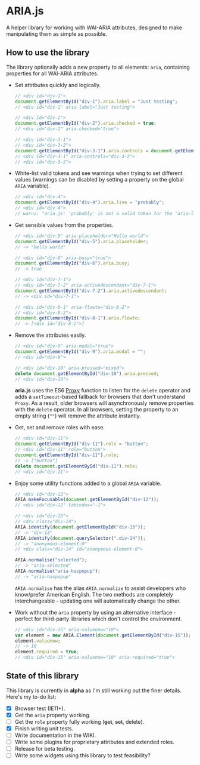 # ARIA.js

A helper library for working with WAI-ARIA attributes, designed to make manipulating them as simple as possible.

## How to use the library

The library optionally adds a new property to all elements: `aria`, containing properties for all WAI-ARIA attributes.

- Set attributes quickly and logically.

  ```js
  // <div id="div-1">
  document.getElementById("div-1").aria.label = "Just testing";
  // <div id="div-1" aria-label="Just testing">

  // <div id="div-2">
  document.getElementById("div-2").aria.checked = true;
  // <div id="div-2" aria-checked="true">

  // <div id="div-3-1">
  // <div id="div-3-2">
  document.getElementById("div-3-1").aria.controls = document.getElementById("div-3-2");
  // <div id="div-3-1" aria-controls="div-3-2">
  // <div id="div-3-2">
  ```

- White-list valid tokens and see warnings when trying to set different values (warnings can be disabled by setting a property on the global `ARIA` variable).

  ```js
  // <div id="div-4">
  document.getElementById("div-4").aria.live = "probably";
  // <div id="div-4">
  // warns: "aria.js: 'probably' is not a valid token for the 'aria-live' attribute"
  ```

- Get sensible values from the properties.

  ```js
  // <div id="div-5" aria-placeholder="Hello world">
  document.getElementById("div-5").aria.placeholder;
  // -> "Hello world"

  // <div id="div-6" aria-busy="true">
  document.getElementById("div-6").aria.busy;
  // -> true

  // <div id="div-7-1">
  // <div id="div-7-2" aria-activedescendant="div-7-1">
  document.getElementById("div-7-2").aria.activedescendant;
  // -> <div id="div-7-1">

  // <div id="div-8-1" aria-flowto="div-8-2">
  // <div id="div-8-2">
  document.getElementById("div-8-1").aria.flowto;
  // -> [<div id="div-8-2">]
  ```

- Remove the attributes easily.

  ```js
  // <div id="div-9" aria-modal="true">
  document.getElementById("div-9").aria.modal = "";
  // <div id="div-9">

  // <div id="div-10" aria-pressed="mixed">
  delete document.getElementById("div-10").aria.pressed;
  // <div id="div-10">
  ```

  **aria.js** uses the ES6 [Proxy](https://developer.mozilla.org/en-US/docs/Web/JavaScript/Reference/Global_Objects/Proxy) function to listen for the `delete` operator and adds a `setTimeout`-based fallback for browsers that don't understand `Proxy`. As a result, older browsers will asynchronously remove properties with the `delete` operator. In all browsers, setting the property to an empty string (`""`) will remove the attribute instantly.

- Get, set and remove roles with ease.

  ```js
  // <div id="div-11">
  document.getElementById("div-11").role = "button";
  // <div id="div-11" role="button">
  document.getElementById("div-11").role;
  // -> ["button"]
  delete document.getElementById("div-11").role;
  // <div id="div-11">
  ```

- Enjoy some utility functions added to a global `ARIA` variable.

  ```js
  // <div id="div-12">
  ARIA.makeFocusable(document.getElementById("div-12"));
  // <div id="div-12" tabindex="-1">

  // <div id="div-13">
  // <div class="div-14">
  ARIA.identify(document.getElementById("div-13"));
  // -> "div-13"
  ARIA.identify(document.querySelector(".div-14"));
  // -> "anonymous-element-0"
  // <div class="div-14" id="anonymous-element-0">

  ARIA.normalise("selected");
  // -> "aria-selected"
  ARIA.normalise("aria-haspopup");
  // -> "aria-haspopup"
  ```

  `ARIA.normalise` has the alias `ARIA.normalize` to assist developers who know/prefer American English. The two methods are completely interchangeable - updating one will automatically change the other.

- Work without the `aria` property by using an alternative interface - perfect for third-party libraries which don't control the environment.

  ```js
  // <div id="div-15" aria-valuenow="10">
  var element = new ARIA.Element(document.getElementById("div-15"));
  element.valuenow;
  // -> 10
  element.required = true;
  // <div id="div-15" aria-valuenow="10" aria-required="true">
  ```

## State of this library

This library is currently in **alpha** as I'm still working out the finer details. Here's my to-do list:

- [x] Browser test (IE11+).
- [x] Get the `aria` property working.
- [ ] Get the `role` property fully working (~~get~~, ~~set~~, delete).
- [x] Finish writing unit tests.
- [ ] Write documentation in the WIKI.
- [ ] Write some plugins for proprietary attributes and extended roles.
- [ ] Release for beta testing.
- [ ] Write some widgets using this library to test feasibility?
